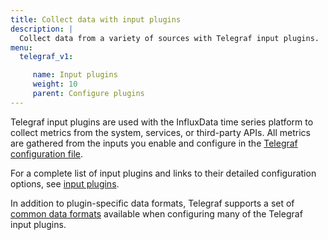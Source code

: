 ```yaml
---
title: Collect data with input plugins
description: |
  Collect data from a variety of sources with Telegraf input plugins.
menu:
  telegraf_v1:

     name: Input plugins
     weight: 10
     parent: Configure plugins
---
```


Telegraf input plugins are used with the InfluxData time series platform to collect metrics from the system, services, or third-party APIs. All metrics are gathered from the inputs you enable and configure in the [Telegraf configuration file](/telegraf/v1/configuration/).

For a complete list of input plugins and links to their detailed configuration options, see [input plugins](/telegraf/v1/plugins/#input-plugins).

In addition to plugin-specific data formats, Telegraf supports a set of [common data formats](/telegraf/v1/data_formats/input/) available when configuring many of the Telegraf input plugins.
